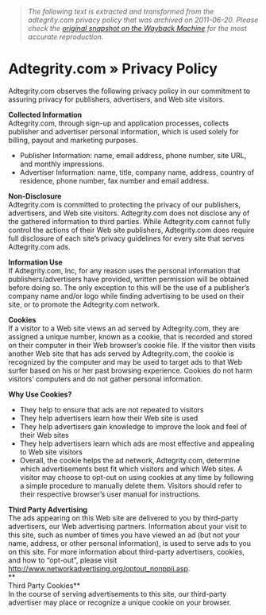 > *The following text is extracted and transformed from the adtegrity.com privacy policy that was archived on 2011-06-20. Please check the [original snapshot on the Wayback Machine](https://web.archive.org/web/20110620181219id_/http%3A//www.adtegrity.com/about/privacy-policy) for the most accurate reproduction.*

# Adtegrity.com » Privacy Policy

Adtegrity.com observes the following privacy policy in our commitment to assuring privacy for publishers, advertisers, and Web site visitors.

**Collected Information**  
Adtegrity.com, through sign-up and application processes, collects publisher and advertiser personal information, which is used solely for billing, payout and marketing purposes.

  * Publisher Information: name, email address, phone number, site URL, and monthly impressions.
  * Advertiser Information: name, title, company name, address, country of residence, phone number, fax number and email address.



**Non-Disclosure**  
Adtegrity.com is committed to protecting the privacy of our publishers, advertisers, and Web site visitors. Adtegrity.com does not disclose any of the gathered information to third parties. While Adtegrity.com cannot fully control the actions of their Web site publishers, Adtegrity.com does require full disclosure of each site’s privacy guidelines for every site that serves Adtegrity.com ads.

**Information Use**  
If Adtegrity.com, Inc, for any reason uses the personal information that publishers/advertisers have provided, written permission will be obtained before doing so. The only exception to this will be the use of a publisher’s company name and/or logo while finding advertising to be used on their site, or to promote the Adtegrity.com network.

**Cookies**  
If a visitor to a Web site views an ad served by Adtegrity.com, they are assigned a unique number, known as a cookie, that is recorded and stored on their computer in their Web browser’s cookie file. If the visitor then visits another Web site that has ads served by Adtegrity.com, the cookie is recognized by the computer and may be used to target ads to that Web surfer based on his or her past browsing experience. Cookies do not harm visitors’ computers and do not gather personal information.

**Why Use Cookies?**

  * They help to ensure that ads are not repeated to visitors
  * They help advertisers learn how their Web site is used
  * They help advertisers gain knowledge to improve the look and feel of their Web sites
  * They help advertisers learn which ads are most effective and appealing to Web site visitors
  * Overall, the cookie helps the ad network, Adtegrity.com, determine which advertisements best fit which visitors and which Web sites. A visitor may choose to opt-out on using cookies at any time by following a simple procedure to manually delete them. Visitors should refer to their respective browser’s user manual for instructions.



**Third Party Advertising**  
The ads appearing on this Web site are delivered to you by third-party advertisers, our Web advertising partners. Information about your visit to this site, such as number of times you have viewed an ad (but not your name, address, or other personal information), is used to serve ads to you on this site. For more information about third-party advertisers, cookies, and how to “opt-out”, please visit http://www.networkadvertising.org/optout_nonppii.asp.  
**  
Third Party Cookies**  
In the course of serving advertisements to this site, our third-party advertiser may place or recognize a unique cookie on your browser.
